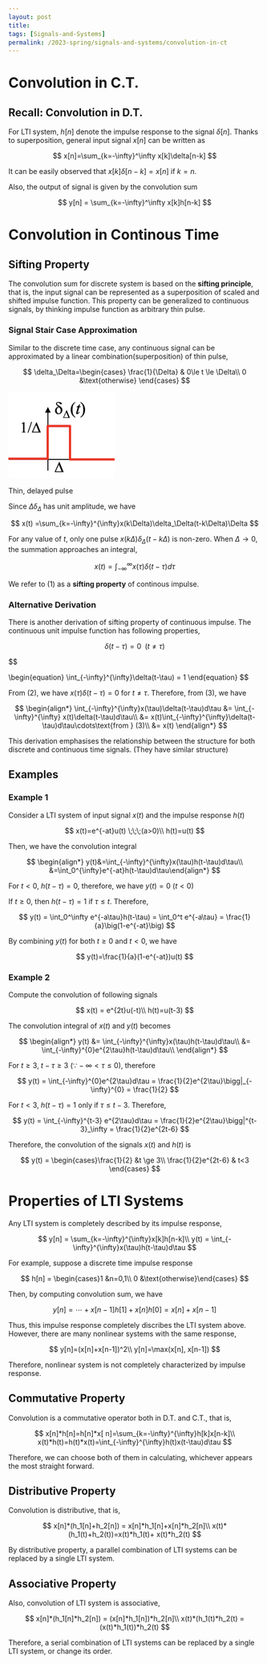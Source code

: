```yaml
---
layout: post
title:
tags: [Signals-and-Systems]
permalink: /2023-spring/signals-and-systems/convolution-in-ct
---
```


# Convolution in C.T.

## Recall: Convolution in D.T.

For LTI system, $h[n]$ denote the impulse response to the signal $\delta[n]$. Thanks to superposition, general input signal $x[n]$ can be written as

$$
x[n]=\sum_{k=-\infty}^\infty x[k]\delta[n-k]
$$

It can be easily observed that $x[k]\delta[n-k]= x[n]$ if $k=n$.

Also, the output of signal is given by the convolution sum

$$
y[n] = \sum_{k=-\infty}^\infty x[k]h[n-k]
$$

# Convolution in Continous Time

## Sifting Property

The convolution sum for discrete system is based on the **sifting principle**, that is, the input signal can be represented as a superposition of scaled and shifted impulse function. This property can be generalized to continuous signals, by thinking impulse function as arbitrary thin pulse.

### Signal Stair Case Approximation

Similar to the discrete time case, any continuous signal can be approximated by a linear combination(superposition) of thin pulse,

$$
\delta_\Delta=\begin{cases}
\frac{1}{\Delta} & 0\le t \le \Delta\\
0 &\text{otherwise}
\end{cases}
$$

![Thin, delayed pulse](../../../assets/img/src/2023-Spring/delayed_pulse.png)

Thin, delayed pulse

Since $\Delta\delta_\Delta$ has unit amplitude, we have

$$
x(t) =\sum_{k=-\infty}^{\infty}x(k\Delta)\delta_\Delta(t-k\Delta)\Delta
$$

For any value of $t$, only one pulse $x(k\Delta)\delta_\Delta(t-k\Delta)$ is non-zero. When $\Delta\rightarrow 0$, the summation approaches an integral,

$$
\begin{equation}x(t) =\int_{-\infty}^{\infty}x(\tau)\delta(t-\tau)d\tau\end{equation}
$$

We refer to $(1)$ as a **sifting property** of continous impulse.

### Alternative Derivation

There is another derivation of sifting property of continuous impulse. The continuous unit impulse function has following properties,

$$
\begin{equation}
\delta(t-\tau) = 0 \;\;(t\neq \tau)
\end{equation}
$$

$$

\begin{equation}
\int_{-\infty}^{\infty}\delta(t-\tau) = 1
\end{equation}
$$

From $(2)$, we have $x(\tau)\delta(t-\tau)=0$ for $t  \neq \tau$.
Therefore, from $(3)$, we have

$$
\begin{align*}
\int_{-\infty}^{\infty}x(\tau)\delta(t-\tau)d\tau  &= \int_{-\infty}^{\infty} x(t)\delta(t-\tau)d\tau\\
&= x(t)\int_{-\infty}^{\infty}\delta(t-\tau)d\tau\cdots\text{from  } (3)\\
&= x(t)
\end{align*}
$$

This derivation emphasises the relationship between the structure for both discrete and continuous time signals. (They have similar structure)

## Examples

### Example 1

Consider a LTI system of input signal $x(t)$ and the impulse response $h(t)$

$$
x(t)=e^{-at}u(t) \;\;\;(a>0)\\
h(t)=u(t)
$$

Then, we have the convolution integral

$$
\begin{align*}
y(t)&=\int_{-\infty}^{\infty}x(\tau)h(t-\tau)d\tau\\
&=\int_0^{\infty}e^{-at}h(t-\tau)d\tau\end{align*}
$$

For $t <0$, $h(t-\tau) = 0$, therefore, we have $y(t)=0$ ($t<0)$

If $t\ge0$, then $h(t-\tau) =1$ if $\tau \le t$. Therefore,

$$
y(t) = \int_0^\infty e^{-a\tau}h(t-\tau) = \int_0^t e^{-a\tau} = \frac{1}{a}\big(1-e^{-at}\big)
$$

By combining $y(t)$ for both $t \ge 0$ and $t<0$, we have

$$
y(t)=\frac{1}{a}(1-e^{-at})u(t)
$$

### Example 2

Compute the convolution of following signals

$$
x(t) = e^{2t}u(-t)\\
h(t)=u(t-3)
$$

The convolution integral of $x(t)$ and $y(t)$ becomes

$$
\begin{align*}
y(t) &= \int_{-\infty}^{\infty}x(\tau)h(t-\tau)d\tau\\
&= \int_{-\infty}^{0}e^{2\tau}h(t-\tau)d\tau\\
\end{align*}
$$

For $t\ge 3$, $t-\tau\ge 3$ ($\because -\infty < \tau \le 0)$, therefore

$$
y(t) = \int_{-\infty}^{0}e^{2\tau}d\tau = \frac{1}{2}e^{2\tau}\bigg|_{-\infty}^{0} = \frac{1}{2}
$$

For $t < 3$, $h(t-\tau) =1$ only if $\tau \le t-3$. Therefore,

$$
y(t) = \int_{-\infty}^{t-3} e^{2\tau}d\tau = \frac{1}{2}e^{2\tau}\bigg|^{t-3}_\infty = \frac{1}{2}e^{2t-6}
$$

Therefore, the convolution of the signals $x(t)$ and $h(t)$ is

$$
y(t) = \begin{cases}\frac{1}{2} &t \ge 3\\
\frac{1}{2}e^{2t-6} & t<3 \end{cases}
$$

# Properties of LTI Systems

Any LTI system is completely described by its impulse response,

$$
y[n] = \sum_{k=-\infty}^{\infty}x[k]h[n-k]\\
y(t) = \int_{-\infty}^{\infty}x(\tau)h(t-\tau)d\tau
$$

For example, suppose a discrete time impulse response

$$
h[n] = \begin{cases}1 &n=0,1\\ 0 &\text{otherwise}\end{cases}
$$

Then, by computing convolution sum, we have

$$
y[n] = \cdots+x[n-1]h[1]+x[n]h[0] = x[n]+x[n-1]
$$

Thus, this impulse response completely discribes the LTI system above. However, there are many nonlinear systems with the same response,

$$
y[n]=(x[n]+x[n-1])^2\\
y[n]=\max(x[n], x[n-1])
$$

Therefore, nonlinear system is not completely characterized by impulse response.

## Commutative Property

Convolution is a commutative operator both in D.T. and C.T., that is,

$$
x[n]*h[n]=h[n]*x[ n]=\sum_{k=-\infty}^{\infty}h[k]x[n-k]\\
x(t)*h(t)=h(t)*x(t)=\int_{-\infty}^{\infty}h(t)x(t-\tau)d\tau
$$

Therefore, we can choose both of them in calculating, whichever appears the most straight forward.

## Distributive Property

Convolution is distributive, that is,

$$
x[n]*(h_1[n]+h_2[n]) = x[n]*h_1[n]+x[n]*h_2[n]\\
x(t)*(h_1(t)+h_2(t))=x(t)*h_1(t)+ x(t)*h_2(t)
$$

By distributive property, a parallel combination of LTI systems can be replaced by a single LTI system.

## Associative Property

Also, convolution of LTI system is associative,

$$
x[n]*(h_1[n]*h_2[n]) = (x[n]*h_1[n])*h_2[n]\\
x(t)*(h_1(t)*h_2(t) = (x(t)*h_1(t))*h_2(t)
$$

Therefore, a serial combination of LTI systems can be replaced by a single LTI system, or change its order.
